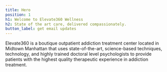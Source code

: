 ```yaml
---
title: Hero
position: 1
h1: Welcome to Elevate360 Wellness
h2: State of the art care, delivered compassionately.
button_label: get email updates
---
```


Elevate360 is a boutique outpatient addiction treatment center located in Midtown Manhattan that uses state-of-the-art, science-based techniques, technology, and highly trained doctoral level psychologists to provide patients with the highest quality therapeutic experience in addiction treatment.
